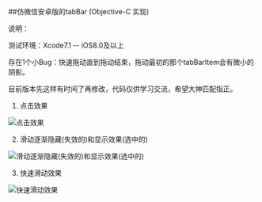 ##仿微信安卓版的tabBar (Objective-C 实现)

说明：

  测试环境：Xcode7.1 -- iOS8.0及以上
  
  存在1个小Bug：快速拖动直到拖动结束，拖动最初的那个tabBarItem会有微小的阴影。
  
  目前版本先这样有时间了再修改，代码仅供学习交流，希望大神匹配指正。

1. 点击效果

![点击效果](http://7xnh5e.com1.z0.glb.clouddn.com/仿微信tabBar1.gif)

2. 滑动逐渐隐藏(失效的)和显示效果(选中的)

![滑动逐渐隐藏(失效的)和显示效果(选中的)](http://7xnh5e.com1.z0.glb.clouddn.com/仿微信tabBar2.gif)

3. 快速滑动效果

![快速滑动效果](http://7xnh5e.com1.z0.glb.clouddn.com/仿微信tabBar3.gif)
